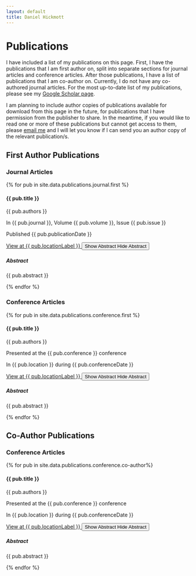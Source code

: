 ```yaml
---
layout: default
title: Daniel Hickmott
---
```


<div class="container">
    <div class="showcase">
        <div class="container">
            <h1>Publications</h1>
            <p>
                I have included a list of my publications on this page. 
                First, I have the publications that I am first author on, split into separate sections for journal articles and conference articles. 
                After those publications, I have a list of publications that I am co-author on.
                Currently, I do not have any co-authored journal articles.
                For the most up-to-date list of my publications, please see my <a href ="https://scholar.google.com.au/citations?user=zEcey6gAAAAJ&hl=en" class="text-info" target="_blank">Google Scholar page</a>.
            </p>
            <p>
                I am planning to include author copies of publications available for download from this page in the future, for publications that I have permission from the publisher to share.
                In the meantime, if you would like to read one or more of these publications but cannot get access to them, please <a href="mailto:daniel.hickmott@gmail.com" class="text-info">email me</a> and I will let you know if I can send you an author copy of the relevant publication/s.
            </p>
            <h2>First Author Publications</h2>
            <h3>Journal Articles</h3>       
            {% for pub in site.data.publications.journal.first %}
            <div class="row">
                <div class="col-12">
                    <div class="card box-shadow py-2 my-2">
                        <div class="card-body">
                            <div class="publication-details">
                                <h4>{{ pub.title }}</h4>
                                <p class="publication-authors">{{ pub.authors }}</p>
                                <p class="publication-journal">In {{ pub.journal }}, Volume {{ pub.volume }}, Issue {{ pub.issue }}</p>
                                <p class="publication-dates">Published {{ pub.publicationDate }}</p>
                            </div>
                            <div class="list-item-buttons">
                                <a href="{{ pub.locationLink }}" class="btn btn-sm btn-info float-right mx-2"
                                    target="_blank">
                                    View at {{ pub.locationLabel }}
                                    <i class="fa fa-external-link publication-icon"></i>
                                </a>
                                <button type="button" class="btn btn-sm btn-info float-right collapsed"
                                    data-toggle="collapse" data-target="#collapse-abstract-{{ pub.id }}" aria-expanded="false" aria-controls="collapse-abstract-{{ pub.id }}">
                                    <span class="if-collapsed">
                                        Show Abstract <i class="fa fa-toggle-down publication-icon"></i>
                                    </span>
                                    <span class="if-not-collapsed">
                                        Hide Abstract <i class="fa fa-toggle-up publication-icon"></i>
                                    </span>
                                </button>
                            </div>
                            <div class="collapse my-2 py-2" id="collapse-abstract-{{ pub.id }}">
                                <div class="row pub-abstract bg-light border border-secondary rounded ">
                                    <h5>Abstract</h5>
                                    <p>{{ pub.abstract }}</p>
                                </div>
                            </div>
                        </div>
                    </div>
                </div>
            </div>
            {% endfor %}
            <h3>Conference Articles</h3>
            {% for pub in site.data.publications.conference.first %}
            <div class="row">
                <div class="col-12">
                    <div class="card box-shadow py-2 my-2">
                        <div class="card-body">
                            <div class="publication-details">
                                <h4>{{ pub.title }}</h4>
                                <p class="publication-authors">{{ pub.authors }}</p>
                                <p class="publication-conference">Presented at the {{ pub.conference }} conference</p>
                                <p class="publication-dates">In {{ pub.location }} during {{ pub.conferenceDate }}</p>
                            </div>
                            <div class="list-item-buttons">
                                <a href="{{ pub.locationLink }}" class="btn btn-sm btn-info float-right mx-2"
                                    target="_blank">
                                    View at {{ pub.locationLabel }}
                                    <i class="fa fa-external-link publication-icon"></i>
                                </a>
                                <button type="button" class="btn btn-sm btn-info float-right collapsed"
                                    data-toggle="collapse" data-target="#collapse-abstract-{{ pub.id }}" aria-expanded="false" aria-controls="collapse-abstract-{{ pub.id }}">
                                    <span class="if-collapsed">
                                        Show Abstract <i class="fa fa-toggle-down publication-icon"></i>
                                    </span>
                                    <span class="if-not-collapsed">
                                        Hide Abstract <i class="fa fa-toggle-up publication-icon"></i>
                                    </span>
                                </button>
                            </div>
                            <div class="collapse my-2 py-2" id="collapse-abstract-{{ pub.id }}">
                                <div class="row pub-abstract bg-light border border-secondary rounded ">
                                    <h5>Abstract</h5>
                                    <p>{{ pub.abstract }}</p>
                                </div>
                            </div>
                        </div>
                    </div>
                </div>
            </div>
            {% endfor %}
            <h2>Co-Author Publications</h2>
            <h3>Conference Articles</h3>
            {% for pub in site.data.publications.conference.co-author%}
            <div class="row">
                <div class="col-12">
                    <div class="card box-shadow py-2 my-2">
                        <div class="card-body">
                            <div class="publication-details">
                                <h4>{{ pub.title }}</h4>
                                <p class="publication-authors">{{ pub.authors }}</p>
                                <p class="publication-conference">Presented at the {{ pub.conference }} conference</p>
                                <p class="publication-dates">In {{ pub.location }} during {{ pub.conferenceDate }}</p>
                            </div>
                            <div class="list-item-buttons">
                                <a href="{{ pub.locationLink }}" class="btn btn-sm btn-info float-right mx-2"
                                    target="_blank">
                                    View at {{ pub.locationLabel }}
                                    <i class="fa fa-external-link publication-icon"></i>
                                </a>
                                <button type="button" class="btn btn-sm btn-info float-right collapsed"
                                    data-toggle="collapse" data-target="#collapse-abstract-{{ pub.id }}" aria-expanded="false" aria-controls="collapse-abstract-{{ pub.id }}">
                                    <span class="if-collapsed">
                                        Show Abstract <i class="fa fa-toggle-down publication-icon"></i>
                                    </span>
                                    <span class="if-not-collapsed">
                                        Hide Abstract <i class="fa fa-toggle-up publication-icon"></i>
                                    </span>
                                </button>
                            </div>
                            <div class="collapse my-2 py-2" id="collapse-abstract-{{ pub.id }}">
                                <div class="row pub-abstract bg-light border border-secondary rounded ">
                                    <h5>Abstract</h5>
                                    <p>{{ pub.abstract }}</p>
                                </div>
                            </div>
                        </div>
                    </div>
                </div>
            </div>
            {% endfor %}
        </div>
    </div>
</div>